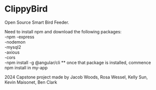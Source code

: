 # ClippyBird
Open Source Smart Bird Feeder.



Need to install npm and download the following packages:\
-npm
-express\
-nodemon\
-mysql2\
-axious\
-cors\
-npm install -g @angular/cli ** once that package is installed, commence npm install in my-app 


2024 Capstone project
made by Jacob Woods, Rosa Wessel, Kelly Sun, Kevin Maisonet, Ben Clark
